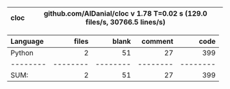 cloc|github.com/AlDanial/cloc v 1.78  T=0.02 s (129.0 files/s, 30766.5 lines/s)
--- | ---

Language|files|blank|comment|code
:-------|-------:|-------:|-------:|-------:
Python|2|51|27|399
--------|--------|--------|--------|--------
SUM:|2|51|27|399
